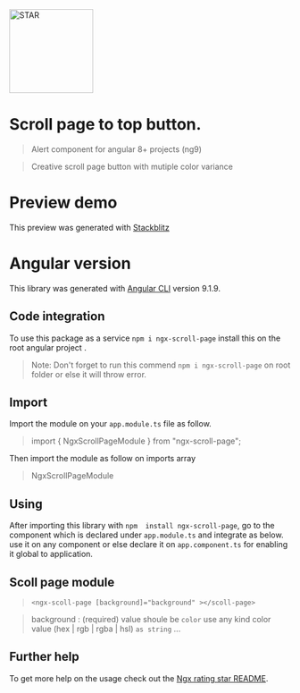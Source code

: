 <img src="https://image.flaticon.com/icons/png/512/1636/1636812.png" width="150px" title="STAR RATING" alt="STAR">

# Scroll page to top button.

> Alert component for angular 8+ projects (ng9)

> Creative scroll page button with mutiple color variance

# Preview demo

This preview was generated with [Stackblitz](https://stackblitz.com/edit/ngx-scroll-page)
<!-- <img src="https://github.com/manoj10101996/ngx-scroll-page/blob/master/ss.png?raw=true" width="100%" title="Scroll page" alt="scroll"> -->


# Angular version

This library was generated with [Angular CLI](https://github.com/angular/angular-cli) version 9.1.9.

## Code integration

To use this package as a service `npm i ngx-scroll-page` install this on the root angular project .

> Note: Don't forget to run this commend `npm i ngx-scroll-page`   on root folder or else it will throw error.

## Import

Import the module on your `app.module.ts` file as follow.

> import { NgxScrollPageModule } from "ngx-scroll-page";

Then import the module as follow on imports array

>NgxScrollPageModule

## Using

After importing this library with `npm  install ngx-scroll-page`, go to the component which is declared under `app.module.ts` and integrate as below. use it on any component or else declare it on `app.component.ts` for enabling it global to application.

## Scoll page module


> `<ngx-scoll-page [background]="background" ></scoll-page>`
 
> background : (required) value shoule be `color` use any kind color value (hex | rgb | rgba | hsl) `as string` ...
 
 

## Further help

To get more help on the usage  check out the [Ngx rating star README](https://github.com/manoj10101996/ngx-star-rating/blob/master/README.md).


